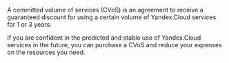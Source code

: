 A committed volume of services (CVoS) is an agreement to receive a guaranteed discount for using a certain volume of Yandex.Cloud services for 1 or 3 years.

If you are confident in the predicted and stable use of Yandex.Cloud services in the future, you can purchase a CVoS and reduce your expenses on the resources you need.

